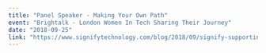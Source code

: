 ```yaml
---
title: "Panel Speaker - Making Your Own Path"
event: "Brightalk - London Women In Tech Sharing Their Journey"
date: "2018-09-25"
link: "https://www.signifytechnology.com/blog/2018/09/signify-supporting-women-in-tech-making-your-own-path-event"
---
```

